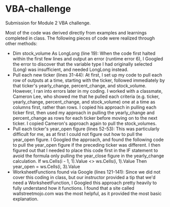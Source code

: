 # VBA-challenge
Submission for Module 2 VBA challenge.

Most of the code was derived directly from examples and learnings completed in class. The following pieces of code were realized through other methods:

- Dim stock_volume As LongLong (line 19): When the code first halted within the first few lines and output an error (runtime error 6), I Googled the error to discover that the variable type I had originally selected (Long) was insufficient, and needed LongLong instead.
- Pull each new ticker (lines 31-44): At first, I set up my code to pull each row of outputs at a time, starting with the ticker, followed immediately by that ticker's yearly_change, percent_change, and stock_volume. However, I ran into errors later in my coding. I worked with a classmate, Cameron Lee, who showed me that he pulled each criteria (e.g. ticker, yearly_change, percent_change, and stock_volume) one at a time as columns first, rather than rows. I copied his approach in pulling each ticker first, then used my approach in pulling the yearly_change and percent_change as rows for each ticker before moving on to the next ticker. I copied Cameron's approach again to pull the stock_volumes.
- Pull each ticker's year_open figure (lines 52-53): This was particularly difficult for me, as at first I could not figure out how to pull the year_open figure. I Googled the approach, and found the following code to pull the year_open figure if the preceding ticker was different. I then figured out that I needed to place this code first in the IF statement to avoid the formula only pulling the year_close figure in the yearly_change calculation.
	        If ws.Cells(i - 1, 1).Value <> ws.Cells(i, 1).Value Then
	            year_open = ws.Cells(i, 3).Value
- WorksheetFunctions found via Google (lines 121-141): Since we did not cover this coding in class, but our instructor provided a tip that we'd need a WorksheetFunction, I Googled this approach pretty heavily to fully understand how it functions. I found that a site called wallstreetmojo.com was the most helpful, as it provided the most basic explanation. 
